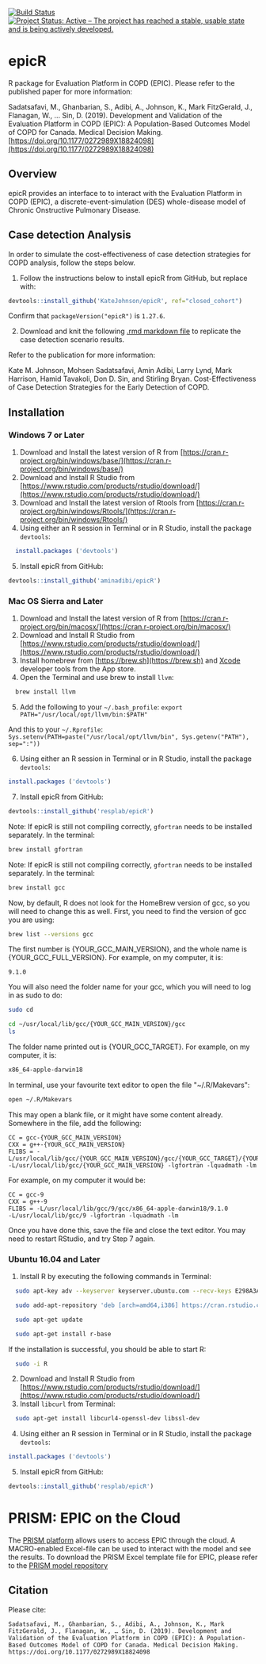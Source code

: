 [![Build Status](https://travis-ci.org/resplab/epicR.svg?branch=master)](https://travis-ci.org/resplab/epicR)
[![Project Status: Active – The project has reached a stable, usable state and is being actively developed.](https://www.repostatus.org/badges/latest/active.svg)](https://www.repostatus.org/#active)


# epicR
R package for Evaluation Platform in COPD (EPIC). Please refer to the published paper for more information: 

Sadatsafavi, M., Ghanbarian, S., Adibi, A., Johnson, K., Mark FitzGerald, J., Flanagan, W., … Sin, D. (2019). Development and Validation of the Evaluation Platform in COPD (EPIC): A Population-Based Outcomes Model of COPD for Canada. Medical Decision Making. [https://doi.org/10.1177/0272989X18824098](https://doi.org/10.1177/0272989X18824098)


## Overview
epicR provides an interface to to interact with the Evaluation Platform in COPD (EPIC), a discrete-event-simulation (DES) whole-disease model of Chronic Onstructive Pulmonary Disease.

## Case detection Analysis
In order to simulate the cost-effectiveness of case detection strategies for COPD analysis, follow the steps below. 

1. Follow the instructions below to install epicR from GitHub, but replace with:

```r
devtools::install_github('KateJohnson/epicR', ref="closed_cohort")
```
Confirm that `packageVersion("epicR")` is `1.27.6`.

2. Download and knit the following [.rmd markdown file](https://github.com/KateJohnson/epicR/tree/closed_cohort/casedetection) to replicate the case detection scenario results.

Refer to the publication for more information:

Kate M. Johnson, Mohsen Sadatsafavi, Amin Adibi, Larry Lynd, Mark Harrison, Hamid Tavakoli, Don D. Sin, and Stirling Bryan. Cost-Effectiveness of Case Detection Strategies for the Early Detection of COPD.


## Installation
### Windows 7 or Later
1. Download and Install the latest version of R from [https://cran.r-project.org/bin/windows/base/](https://cran.r-project.org/bin/windows/base/)
2. Download and Install R Studio from [https://www.rstudio.com/products/rstudio/download/](https://www.rstudio.com/products/rstudio/download/)
3. Download and Install the latest version of Rtools from [https://cran.r-project.org/bin/windows/Rtools/](https://cran.r-project.org/bin/windows/Rtools/) 
4. Using either an R session in Terminal or in R Studio, install the package `devtools`:

```r
  install.packages ('devtools')
```

5. Install epicR from GitHub:

```r
devtools::install_github('aminadibi/epicR')
```


### Mac OS Sierra and Later
1. Download and Install the latest version of R from [https://cran.r-project.org/bin/macosx/](https://cran.r-project.org/bin/macosx/)
2. Download and Install R Studio from [https://www.rstudio.com/products/rstudio/download/](https://www.rstudio.com/products/rstudio/download/)
3. Install homebrew from [https://brew.sh](https://brew.sh) and [Xcode](https://developer.apple.com/xcode/) developer tools from the App store.
4. Open the Terminal and use brew to install `llvm`:

```bash
  brew install llvm
```

5. Add the following to your `~/.bash_profile`:
  `export PATH="/usr/local/opt/llvm/bin:$PATH"`
  
  And this to your `~/.Rprofile`:
  `Sys.setenv(PATH=paste("/usr/local/opt/llvm/bin", Sys.getenv("PATH"), sep=":"))`
  
6. Using either an R session in Terminal or in R Studio, install the package `devtools`:

```r
install.packages ('devtools')
```

7. Install epicR from GitHub:
```r
devtools::install_github('resplab/epicR')
```

Note: If epicR is still not compiling correctly, `gfortran` needs to be installed separately. In the terminal:

```bash
brew install gfortran
```


Note: If epicR is still not compiling correctly, `gfortran` needs to be installed separately. In the terminal:

```bash
brew install gcc
```

Now, by default, R does not look for the HomeBrew version of gcc, so you will need to change this as well. First, you need to find the version of gcc you
are using:

```bash
brew list --versions gcc
```

The first number is {YOUR_GCC_MAIN_VERSION}, and the whole name is {YOUR_GCC_FULL_VERSION}. For example, on my computer, it is:

```
9.1.0
```

You will also need the folder name for your gcc, which you will need to log in as sudo to do:

```bash
sudo cd 
```

```bash
cd ~/usr/local/lib/gcc/{YOUR_GCC_MAIN_VERSION}/gcc
ls
```

The folder name printed out is {YOUR_GCC_TARGET}. For example, on my computer, it is:

```bash
x86_64-apple-darwin18
```

In terminal, use your favourite text editor to open the file "~/.R/Makevars":

```bash
open ~/.R/Makevars
```

This may open a blank file, or it might have some content already. Somewhere in the file, add the following:

```
CC = gcc-{YOUR_GCC_MAIN_VERSION}
CXX = g++-{YOUR_GCC_MAIN_VERSION}
FLIBS = -L/usr/local/lib/gcc/{YOUR_GCC_MAIN_VERSION}/gcc/{YOUR_GCC_TARGET}/{YOUR_GCC_FULL_VERSION} 
-L/usr/local/lib/gcc/{YOUR_GCC_MAIN_VERSION} -lgfortran -lquadmath -lm
```

For example, on my computer it would be:

```
CC = gcc-9
CXX = g++-9
FLIBS = -L/usr/local/lib/gcc/9/gcc/x86_64-apple-darwin18/9.1.0
-L/usr/local/lib/gcc/9 -lgfortran -lquadmath -lm
```

Once you have done this, save the file and close the text editor. You may need to restart RStudio, and try Step 7 again.


### Ubuntu 16.04 and Later
1. Install R by executing the following commands in Terminal:

```bash
  sudo apt-key adv --keyserver keyserver.ubuntu.com --recv-keys E298A3A825C0D65DFD57CBB651716619E084DAB9
```
```bash
  sudo add-apt-repository 'deb [arch=amd64,i386] https://cran.rstudio.com/bin/linux/ubuntu xenial/'
```
```bash
  sudo apt-get update
```
```bash
  sudo apt-get install r-base
```
If the installation is successful, you should be able to start R:
```bash
  sudo -i R
```

2. Download and Install R Studio from [https://www.rstudio.com/products/rstudio/download/](https://www.rstudio.com/products/rstudio/download/)
3. Install `libcurl` from Terminal: 

```bash
  sudo apt-get install libcurl4-openssl-dev libssl-dev
```

4. Using either an R session in Terminal or in R Studio, install the package `devtools`:

```r
install.packages ('devtools')
```
  
5. Install epicR from GitHub:

```r
devtools::install_github('resplab/epicR')
```

# PRISM: EPIC on the Cloud

The [PRISM platform](https://prism.resp.core.ubc.ca) allows users to access EPIC through the cloud. A MACRO-enabled Excel-file can be used to interact with the model and see the results. To download the PRISM Excel template file for EPIC, please refer to the [PRISM model repository](http://resp.core.ubc.ca/ipress/prism)

## Citation

Please cite:

```Sadatsafavi, M., Ghanbarian, S., Adibi, A., Johnson, K., Mark FitzGerald, J., Flanagan, W., … Sin, D. (2019). Development and Validation of the Evaluation Platform in COPD (EPIC): A Population-Based Outcomes Model of COPD for Canada. Medical Decision Making. https://doi.org/10.1177/0272989X18824098```
